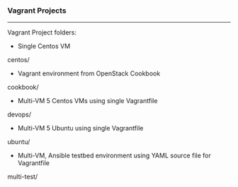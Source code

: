 ### Vagrant Projects

---
Vagrant Project folders:

* Single Centos VM
<!-- -->
centos/ 

* Vagrant environment from OpenStack Cookbook
<!-- -->
cookbook/

* Multi-VM 5 Centos VMs using single Vagrantfile
<!-- -->
devops/

* Multi-VM 5 Ubuntu using single Vagrantfile
<!-- -->
ubuntu/

* Multi-VM, Ansible testbed environment using YAML source file for Vagrantfile
<!-- -->
multi-test/



